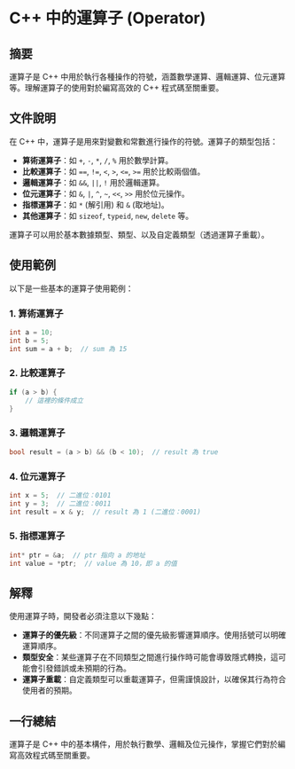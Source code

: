 <!--
Meta Description: # C++ 中的運算子 (Operator) ## 摘要 運算子是 C++ 中用於執行各種操作的符號，涵蓋數學運算、邏輯運算、位元運算等。理解運算子的使用對於編寫高效的 C++ 程式碼至關重要。 ## 文件說明 在 C++ 中，運算子是用來對變數和常數進行操作的符號。運算子的類型包括： - **算術...
Meta Keywords: int, cpp, result, 二進位, ptr
-->

# C++ 中的運算子 (Operator)

## 摘要
運算子是 C++ 中用於執行各種操作的符號，涵蓋數學運算、邏輯運算、位元運算等。理解運算子的使用對於編寫高效的 C++ 程式碼至關重要。

## 文件說明
在 C++ 中，運算子是用來對變數和常數進行操作的符號。運算子的類型包括：

- **算術運算子**：如 `+`, `-`, `*`, `/`, `%` 用於數學計算。
- **比較運算子**：如 `==`, `!=`, `<`, `>`, `<=`, `>=` 用於比較兩個值。
- **邏輯運算子**：如 `&&`, `||`, `!` 用於邏輯運算。
- **位元運算子**：如 `&`, `|`, `^`, `~`, `<<`, `>>` 用於位元操作。
- **指標運算子**：如 `*` (解引用) 和 `&` (取地址)。
- **其他運算子**：如 `sizeof`, `typeid`, `new`, `delete` 等。

運算子可以用於基本數據類型、類型、以及自定義類型（透過運算子重載）。

## 使用範例
以下是一些基本的運算子使用範例：

### 1. 算術運算子
```cpp
int a = 10;
int b = 5;
int sum = a + b;  // sum 為 15
```

### 2. 比較運算子
```cpp
if (a > b) {
    // 這裡的條件成立
}
```

### 3. 邏輯運算子
```cpp
bool result = (a > b) && (b < 10);  // result 為 true
```

### 4. 位元運算子
```cpp
int x = 5;  // 二進位：0101
int y = 3;  // 二進位：0011
int result = x & y;  // result 為 1 (二進位：0001)
```

### 5. 指標運算子
```cpp
int* ptr = &a;  // ptr 指向 a 的地址
int value = *ptr;  // value 為 10，即 a 的值
```

## 解釋
使用運算子時，開發者必須注意以下幾點：

- **運算子的優先級**：不同運算子之間的優先級影響運算順序。使用括號可以明確運算順序。
- **類型安全**：某些運算子在不同類型之間進行操作時可能會導致隱式轉換，這可能會引發錯誤或未預期的行為。
- **運算子重載**：自定義類型可以重載運算子，但需謹慎設計，以確保其行為符合使用者的預期。

## 一行總結
運算子是 C++ 中的基本構件，用於執行數學、邏輯及位元操作，掌握它們對於編寫高效程式碼至關重要。